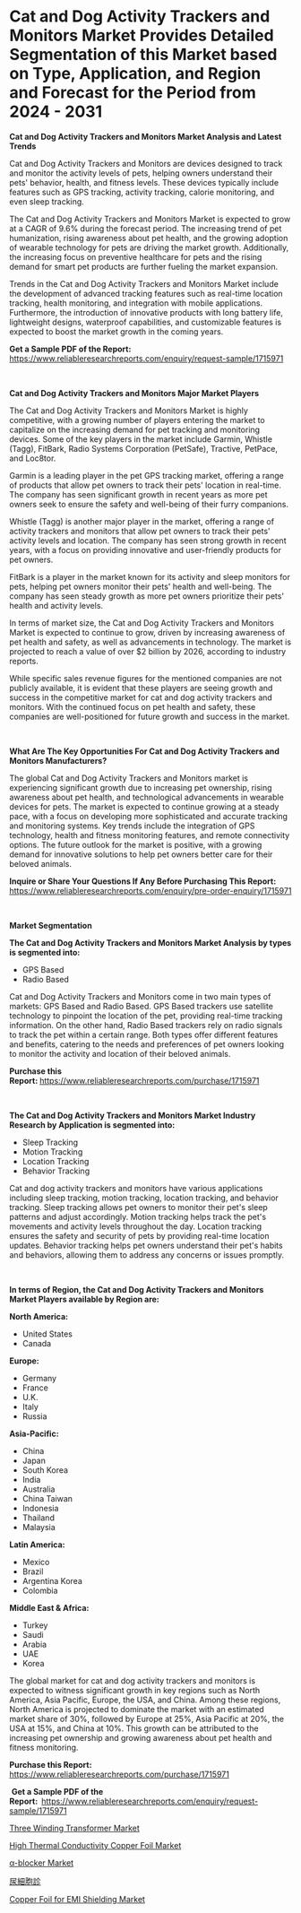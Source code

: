 <p><h1>Cat and Dog Activity Trackers and Monitors Market Provides Detailed Segmentation of this Market based on Type, Application, and Region and Forecast for the Period from 2024 - 2031</h1></p><p><strong>Cat and Dog Activity Trackers and Monitors Market Analysis and Latest Trends</strong></p>
<p><p>Cat and Dog Activity Trackers and Monitors are devices designed to track and monitor the activity levels of pets, helping owners understand their pets' behavior, health, and fitness levels. These devices typically include features such as GPS tracking, activity tracking, calorie monitoring, and even sleep tracking.</p><p>The Cat and Dog Activity Trackers and Monitors Market is expected to grow at a CAGR of 9.6% during the forecast period. The increasing trend of pet humanization, rising awareness about pet health, and the growing adoption of wearable technology for pets are driving the market growth. Additionally, the increasing focus on preventive healthcare for pets and the rising demand for smart pet products are further fueling the market expansion.</p><p>Trends in the Cat and Dog Activity Trackers and Monitors Market include the development of advanced tracking features such as real-time location tracking, health monitoring, and integration with mobile applications. Furthermore, the introduction of innovative products with long battery life, lightweight designs, waterproof capabilities, and customizable features is expected to boost the market growth in the coming years.</p></p>
<p><strong>Get a Sample PDF of the Report:&nbsp;</strong> <a href="https://www.reliableresearchreports.com/enquiry/request-sample/1715971">https://www.reliableresearchreports.com/enquiry/request-sample/1715971</a></p>
<p>&nbsp;</p>
<p><strong>Cat and Dog Activity Trackers and Monitors Major Market Players</strong></p>
<p><p>The Cat and Dog Activity Trackers and Monitors Market is highly competitive, with a growing number of players entering the market to capitalize on the increasing demand for pet tracking and monitoring devices. Some of the key players in the market include Garmin, Whistle (Tagg), FitBark, Radio Systems Corporation (PetSafe), Tractive, PetPace, and Loc8tor.</p><p>Garmin is a leading player in the pet GPS tracking market, offering a range of products that allow pet owners to track their pets' location in real-time. The company has seen significant growth in recent years as more pet owners seek to ensure the safety and well-being of their furry companions.</p><p>Whistle (Tagg) is another major player in the market, offering a range of activity trackers and monitors that allow pet owners to track their pets' activity levels and location. The company has seen strong growth in recent years, with a focus on providing innovative and user-friendly products for pet owners.</p><p>FitBark is a player in the market known for its activity and sleep monitors for pets, helping pet owners monitor their pets' health and well-being. The company has seen steady growth as more pet owners prioritize their pets' health and activity levels.</p><p>In terms of market size, the Cat and Dog Activity Trackers and Monitors Market is expected to continue to grow, driven by increasing awareness of pet health and safety, as well as advancements in technology. The market is projected to reach a value of over $2 billion by 2026, according to industry reports.</p><p>While specific sales revenue figures for the mentioned companies are not publicly available, it is evident that these players are seeing growth and success in the competitive market for cat and dog activity trackers and monitors. With the continued focus on pet health and safety, these companies are well-positioned for future growth and success in the market.</p></p>
<p>&nbsp;</p>
<p><strong>What Are The Key Opportunities For Cat and Dog Activity Trackers and Monitors Manufacturers?</strong></p>
<p><p>The global Cat and Dog Activity Trackers and Monitors market is experiencing significant growth due to increasing pet ownership, rising awareness about pet health, and technological advancements in wearable devices for pets. The market is expected to continue growing at a steady pace, with a focus on developing more sophisticated and accurate tracking and monitoring systems. Key trends include the integration of GPS technology, health and fitness monitoring features, and remote connectivity options. The future outlook for the market is positive, with a growing demand for innovative solutions to help pet owners better care for their beloved animals.</p></p>
<p><strong>Inquire or Share Your Questions If Any Before Purchasing This Report:</strong> <a href="https://www.reliableresearchreports.com/enquiry/pre-order-enquiry/1715971">https://www.reliableresearchreports.com/enquiry/pre-order-enquiry/1715971</a></p>
<p>&nbsp;</p>
<p><strong>Market Segmentation</strong></p>
<p><strong>The Cat and Dog Activity Trackers and Monitors Market Analysis by types is segmented into:</strong></p>
<p><ul><li>GPS Based</li><li>Radio Based</li></ul></p>
<p><p>Cat and Dog Activity Trackers and Monitors come in two main types of markets: GPS Based and Radio Based. GPS Based trackers use satellite technology to pinpoint the location of the pet, providing real-time tracking information. On the other hand, Radio Based trackers rely on radio signals to track the pet within a certain range. Both types offer different features and benefits, catering to the needs and preferences of pet owners looking to monitor the activity and location of their beloved animals.</p></p>
<p><strong>Purchase this Report:&nbsp;</strong><a href="https://www.reliableresearchreports.com/purchase/1715971">https://www.reliableresearchreports.com/purchase/1715971</a></p>
<p>&nbsp;</p>
<p><strong>The Cat and Dog Activity Trackers and Monitors Market Industry Research by Application is segmented into:</strong></p>
<p><ul><li>Sleep Tracking</li><li>Motion Tracking</li><li>Location Tracking</li><li>Behavior Tracking</li></ul></p>
<p><p>Cat and dog activity trackers and monitors have various applications including sleep tracking, motion tracking, location tracking, and behavior tracking. Sleep tracking allows pet owners to monitor their pet's sleep patterns and adjust accordingly. Motion tracking helps track the pet's movements and activity levels throughout the day. Location tracking ensures the safety and security of pets by providing real-time location updates. Behavior tracking helps pet owners understand their pet's habits and behaviors, allowing them to address any concerns or issues promptly.</p></p>
<p>&nbsp;</p>
<p><strong>In terms of Region, the Cat and Dog Activity Trackers and Monitors Market Players available by Region are:</strong></p>
<p>
    <p> <strong> North America: </strong>
        <ul>
            <li>United States</li>
            <li>Canada</li>
        </ul>
        </p> 
    <p> <strong> Europe: </strong>
        <ul>
            <li>Germany</li>
            <li>France</li>
            <li>U.K.</li>
            <li>Italy</li>
            <li>Russia</li>
        </ul>
        </p> 
    <p> <strong> Asia-Pacific: </strong>
        <ul>
            <li>China</li>
            <li>Japan</li>
            <li>South Korea</li>
            <li>India</li>
            <li>Australia</li>
            <li>China Taiwan</li>
            <li>Indonesia</li>
            <li>Thailand</li>
            <li>Malaysia</li>
        </ul>
        </p> 
    <p> <strong> Latin America: </strong>
        <ul>
            <li>Mexico</li>
            <li>Brazil</li>
            <li>Argentina Korea</li>
            <li>Colombia</li>
        </ul>
        </p> 
    <p> <strong> Middle East & Africa: </strong>
        <ul>
            <li>Turkey</li>
            <li>Saudi</li>
            <li>Arabia</li>
            <li>UAE</li>
            <li>Korea</li>
        </ul>
    </p>
    </p>
<p><p>The global market for cat and dog activity trackers and monitors is expected to witness significant growth in key regions such as North America, Asia Pacific, Europe, the USA, and China. Among these regions, North America is projected to dominate the market with an estimated market share of 30%, followed by Europe at 25%, Asia Pacific at 20%, the USA at 15%, and China at 10%. This growth can be attributed to the increasing pet ownership and growing awareness about pet health and fitness monitoring.</p></p>
<p><strong>Purchase this Report: </strong><a href="https://www.reliableresearchreports.com/purchase/1715971">https://www.reliableresearchreports.com/purchase/1715971</a></p>
<p>&nbsp;<strong>Get a Sample PDF of the Report:&nbsp;&nbsp;</strong><a href="https://www.reliableresearchreports.com/enquiry/request-sample/1715971">https://www.reliableresearchreports.com/enquiry/request-sample/1715971</a></p>
<p><strong></strong></p>
<p><p><a href="https://view.publitas.com/reportprime-1/global-three-winding-transformer-market-by-types-applications-and-major-players-with-regional-growth-rate-analysis-and-development-situation-from-2024-to-2031/">Three Winding Transformer Market</a></p><p><a href="https://github.com/jhcraigie/Market-Research-Report-List-2/blob/main/high-thermal-conductivity-copper-foil-market.md">High Thermal Conductivity Copper Foil Market</a></p><p><a href="https://summer-dogwood-3e9.notion.site/blocker-Market-A-Comprehensive-Report-of-its-Market-Share-Growth-Trends-2024-2031-e5d70ae0869e45e8b772b537df622f9a">α-blocker Market</a></p><p><a href="https://medium.com/@dioncollins8227/%E5%B0%BF%E7%B4%B0%E8%83%9E%E5%AD%A6%E5%B8%82%E5%A0%B4-%E5%B8%82%E5%A0%B4%E3%82%B7%E3%82%A7%E3%82%A2-%E5%B8%82%E5%A0%B4%E3%83%88%E3%83%AC%E3%83%B3%E3%83%89-%E3%81%8A%E3%82%88%E3%81%B3%E5%B0%86%E6%9D%A5%E3%81%AE%E6%88%90%E9%95%B7%E3%82%92%E6%8E%A2%E3%82%8B-5f80a8a007d1">尿細胞診</a></p><p><a href="https://github.com/sonuprakash1/Market-Research-Report-List-1/blob/main/copper-foil-for-emi-shielding-market.md">Copper Foil for EMI Shielding Market</a></p></p>
